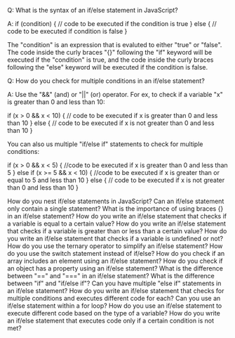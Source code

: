 Q: What is the syntax of an if/else statement in JavaScript?

A: if (condition) {
    // code to be executed if the condition is true
} else {
    // code to be executed if condition is false
}

The "condition" is an expression that is evaluted to either "true" or "false". The code inside the curly braces "{}" following the "if" keyword will be executed if the "condition" is true, and the code inside the curly braces following the "else" keyword will be executed if the condition is false.

Q: How do you check for multiple conditions in an if/else statement?

A: Use the "&&" (and) or "||" (or) operator. For ex, to check if a variable "x" is greater than 0 and less than 10:

if (x > 0 && x < 10) {
    // code to be executed if x is greater than 0 and less than 10
} else {
    // code to be executed if x is not greater than 0 and less than 10
}


You can also us multiple "if/else if" statements to check for multiple conditions:

if (x > 0 && x < 5) {
    //code to be executed if x is greater than 0 and less than 5
} else if (x >= 5 && x < 10) {
    //code to be executed if x is greater than or equal to 5 and less than 10
} else {
    // code to be executed if x is not greater than 0 and less than 10 
}







How do you nest if/else statements in JavaScript?
Can an if/else statement only contain a single statement?
What is the importance of using braces {} in an if/else statement?
How do you write an if/else statement that checks if a variable is equal to a certain value?
How do you write an if/else statement that checks if a variable is greater than or less than a certain value?
How do you write an if/else statement that checks if a variable is undefined or not?
How do you use the ternary operator to simplify an if/else statement?
How do you use the switch statement instead of if/else?
How do you check if an array includes an element using an if/else statement?
How do you check if an object has a property using an if/else statement?
What is the difference between "==" and "===" in an if/else statement?
What is the difference between "if" and "if/else if"?
Can you have multiple "else if" statements in an if/else statement?
How do you write an if/else statement that checks for multiple conditions and executes different code for each?
Can you use an if/else statement within a for loop?
How do you use an if/else statement to execute different code based on the type of a variable?
How do you write an if/else statement that executes code only if a certain condition is not met?


